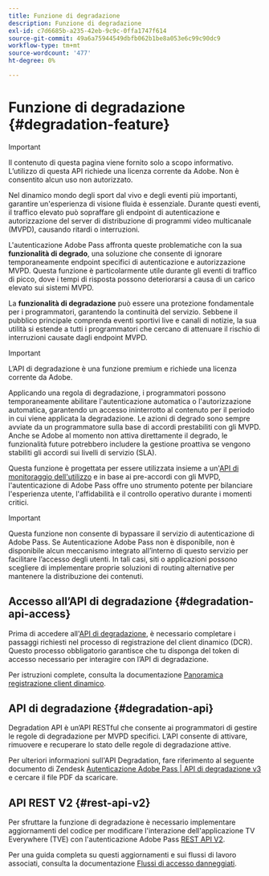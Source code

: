 ```yaml
---
title: Funzione di degradazione
description: Funzione di degradazione
exl-id: c7d6685b-a235-42eb-9c9c-0ffa1747f614
source-git-commit: 49a6a75944549dbfb062b1be8a053e6c99c90dc9
workflow-type: tm+mt
source-wordcount: '477'
ht-degree: 0%

---
```


# Funzione di degradazione {#degradation-feature}

>[!IMPORTANT]
>
> Il contenuto di questa pagina viene fornito solo a scopo informativo. L’utilizzo di questa API richiede una licenza corrente da Adobe. Non è consentito alcun uso non autorizzato.

Nel dinamico mondo degli sport dal vivo e degli eventi più importanti, garantire un&#39;esperienza di visione fluida è essenziale. Durante questi eventi, il traffico elevato può sopraffare gli endpoint di autenticazione e autorizzazione del server di distribuzione di programmi video multicanale (MVPD), causando ritardi o interruzioni.

L&#39;autenticazione Adobe Pass affronta queste problematiche con la sua **funzionalità di degrado**, una soluzione che consente di ignorare temporaneamente endpoint specifici di autenticazione e autorizzazione MVPD. Questa funzione è particolarmente utile durante gli eventi di traffico di picco, dove i tempi di risposta possono deteriorarsi a causa di un carico elevato sui sistemi MVPD.

La **funzionalità di degradazione** può essere una protezione fondamentale per i programmatori, garantendo la continuità del servizio. Sebbene il pubblico principale comprenda eventi sportivi live e canali di notizie, la sua utilità si estende a tutti i programmatori che cercano di attenuare il rischio di interruzioni causate dagli endpoint MVPD.

>[!IMPORTANT]
>
> L’API di degradazione è una funzione premium e richiede una licenza corrente da Adobe.

Applicando una regola di degradazione, i programmatori possono temporaneamente abilitare l&#39;autenticazione automatica o l&#39;autorizzazione automatica, garantendo un accesso ininterrotto al contenuto per il periodo in cui viene applicata la degradazione. Le azioni di degrado sono sempre avviate da un programmatore sulla base di accordi prestabiliti con gli MVPD. Anche se Adobe al momento non attiva direttamente il degrado, le funzionalità future potrebbero includere la gestione proattiva se vengono stabiliti gli accordi sui livelli di servizio (SLA).

Questa funzione è progettata per essere utilizzata insieme a un&#39;[API di monitoraggio dell&#39;utilizzo](/help/authentication/integration-guide-programmers/features-premium/esm/entitlement-service-monitoring-overview.md) e in base ai pre-accordi con gli MVPD, l&#39;autenticazione di Adobe Pass offre uno strumento potente per bilanciare l&#39;esperienza utente, l&#39;affidabilità e il controllo operativo durante i momenti critici.

>[!IMPORTANT]
>
> Questa funzione non consente di bypassare il servizio di autenticazione di Adobe Pass. Se Autenticazione Adobe Pass non è disponibile, non è disponibile alcun meccanismo integrato all’interno di questo servizio per facilitare l’accesso degli utenti. In tali casi, siti o applicazioni possono scegliere di implementare proprie soluzioni di routing alternative per mantenere la distribuzione dei contenuti.

## Accesso all’API di degradazione {#degradation-api-access}

Prima di accedere all&#39;[API di degradazione](#degradation-api), è necessario completare i passaggi richiesti nel processo di registrazione del client dinamico (DCR). Questo processo obbligatorio garantisce che tu disponga del token di accesso necessario per interagire con l’API di degradazione.

Per istruzioni complete, consulta la documentazione [Panoramica registrazione client dinamico](/help/authentication/integration-guide-programmers/rest-apis/rest-api-dcr/dynamic-client-registration-overview.md).

## API di degradazione {#degradation-api}

Degradation API è un’API RESTful che consente ai programmatori di gestire le regole di degradazione per MVPD specifici. L’API consente di attivare, rimuovere e recuperare lo stato delle regole di degradazione attive.

Per ulteriori informazioni sull&#39;API Degradation, fare riferimento al seguente documento di Zendesk [Autenticazione Adobe Pass | API di degradazione v3](https://tve.zendesk.com/hc/en-us/articles/33912526308372-Adobe-Pass-Authentication-Degradation-API-v3) e cercare il file PDF da scaricare.

## API REST V2 {#rest-api-v2}

Per sfruttare la funzione di degradazione è necessario implementare aggiornamenti del codice per modificare l&#39;interazione dell&#39;applicazione TV Everywhere (TVE) con l&#39;autenticazione Adobe Pass [REST API V2](/help/authentication/integration-guide-programmers/rest-apis/rest-api-v2/rest-api-v2-overview.md).

Per una guida completa su questi aggiornamenti e sui flussi di lavoro associati, consulta la documentazione [Flussi di accesso danneggiati](/help/authentication/integration-guide-programmers/rest-apis/rest-api-v2/flows/degraded-access-flows/rest-api-v2-access-degraded-flows.md).
